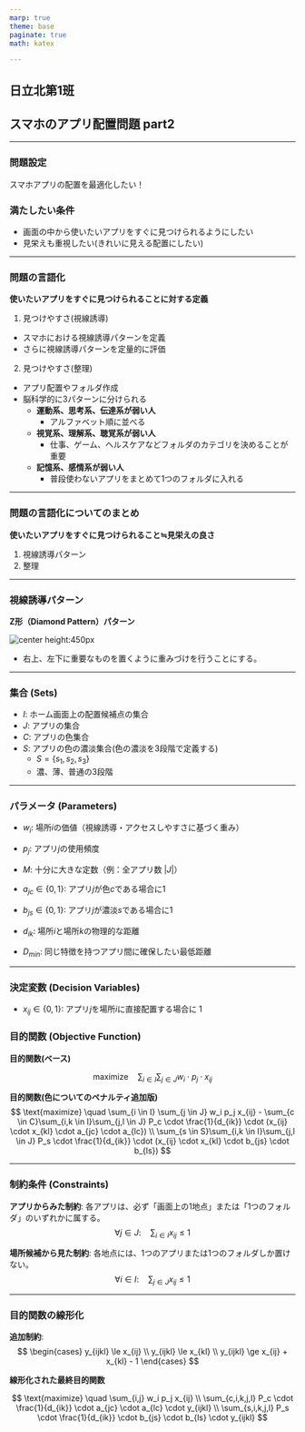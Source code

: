 ```yaml
---
marp: true
theme: base
paginate: true
math: katex

---
```

<!--_class: lead-->
## 日立北第1班 
## スマホのアプリ配置問題 part2

---
<!--_header: 定式化-->
### 問題設定
スマホアプリの配置を最適化したい！

### 満たしたい条件
- 画面の中から使いたいアプリをすぐに見つけられるようにしたい
- 見栄えも重視したい(きれいに見える配置にしたい)



---
<!--_header: 言語化-->
### 問題の言語化
**使いたいアプリをすぐに見つけられることに対する定義**
1. 見つけやすさ(視線誘導)
  - スマホにおける視線誘導パターンを定義
  - さらに視線誘導パターンを定量的に評価
2. 見つけやすさ(整理)
  - アプリ配置やフォルダ作成
  - 脳科学的に3パターンに分けられる
    - **運動系、思考系、伝達系が弱い人**
      - アルファベット順に並べる
    - **視覚系、理解系、聴覚系が弱い人**
      - 仕事、ゲーム、ヘルスケアなどフォルダのカテゴリを決めることが重要
    - **記憶系、感情系が弱い人**
      - 普段使わないアプリをまとめて1つのフォルダに入れる




---
<!--_header: 言語化-->
### 問題の言語化についてのまとめ
**使いたいアプリをすぐに見つけられること≒見栄えの良さ**
1. 視線誘導パターン
2. 整理


---
<!--_header: 定式化-->
### 視線誘導パターン
**Z形（Diamond Pattern）パターン**

![center height:450px](../../slide/or/kodai-renkei/image-2.png)
- 右上、左下に重要なものを置くように重みづけを行うことにする。


---
<!--_header: 定式化-->
### 集合 (Sets)

-   $I$: ホーム画面上の配置候補点の集合
-   $J$: アプリの集合
-   $C$: アプリの色集合
-   $S$: アプリの色の濃淡集合(色の濃淡を3段階で定義する) 
    - $S = \{s_1, s_2, s_3\}$
    - 濃、薄、普通の3段階


---
<!--_header: 定式化-->
### パラメータ (Parameters)

-   $w_i$: 場所$i$の価値（視線誘導・アクセスしやすさに基づく重み）
-   $p_j$: アプリ$j$の使用頻度
-   $M$: 十分に大きな定数（例：全アプリ数 $|J|$）
-   $a_{jc} \in \{0,1\}$: アプリ$j$が色$c$である場合に1
-   $b_{js} \in \{0,1\}$: アプリ$j$が濃淡$s$である場合に1

- $d_{ik}$: 場所$i$と場所$k$の物理的な距離

- $D_{min}$: 同じ特徴を持つアプリ間に確保したい最低距離



---
<!--_header: 定式化-->
### 決定変数 (Decision Variables)

-   $x_{ij} \in \{0, 1\}$: アプリ$j$を場所$i$に直接配置する場合に 1


### 目的関数 (Objective Function)

**目的関数(ベース)**

$$
\text{maximize} \quad \sum_{i \in I} \sum_{j \in J} w_i \cdot p_j \cdot x_{ij}
$$

**目的関数(色についてのペナルティ追加版)**
$$
\text{maximize} \quad \sum_{i \in I} \sum_{j \in J} w_i p_j x_{ij} - 
\sum_{c \in C}\sum_{i,k \in I}\sum_{j,l \in J} P_c \cdot \frac{1}{d_{ik}} \cdot (x_{ij} \cdot x_{kl} \cdot a_{jc} \cdot a_{lc}) \\
\sum_{s \in S}\sum_{i,k \in I}\sum_{j,l \in J} P_s \cdot \frac{1}{d_{ik}} \cdot (x_{ij} \cdot x_{kl} \cdot b_{js} \cdot b_{ls})
$$



---
<!--_header: 定式化-->
### 制約条件 (Constraints)

**アプリからみた制約**: 
各アプリは、必ず「画面上の1地点」または「1つのフォルダ」のいずれかに属する。
$$
\forall j \in J: \quad \sum_{i \in I} x_{ij} \leq 1
$$

**場所候補から見た制約**: 
各地点には、1つのアプリまたは1つのフォルダしか置けない。
$$
\forall i \in I: \quad \sum_{j \in J} x_{ij} \le 1
$$



---
<!--_header: 定式化-->
### 目的関数の線形化

**追加制約**:
$$
\begin{cases}
y_{ijkl} \le x_{ij} \\
y_{ijkl} \le x_{kl} \\
y_{ijkl} \ge x_{ij} + x_{kl} - 1
\end{cases}
$$

**線形化された最終目的関数**

$$
\text{maximize} \quad \sum_{i,j} w_i p_j x_{ij} \\ 
\sum_{c,i,k,j,l} P_c \cdot \frac{1}{d_{ik}} \cdot a_{jc} \cdot a_{lc} \cdot y_{ijkl} \\ 
\sum_{s,i,k,j,l} P_s \cdot \frac{1}{d_{ik}} \cdot b_{js} \cdot b_{ls} \cdot y_{ijkl}
$$